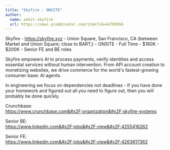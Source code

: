 ```yaml
---
title: "Skyfire : ONSITE"
author:
  name: ankit-skyfire
  url: https://news.ycombinator.com/item?id=44769956
---
```

Skyfire - <a href="https:&#x2F;&#x2F;skyfire.xyz" rel="nofollow">https:&#x2F;&#x2F;skyfire.xyz</a> - Union Square, San Francisco, CA (between Market and Union Square; close to BART;) - ONSITE - Full Time - $160K - $200K - Senior FE and BE roles

Skyfire empowers AI to process payments, verify identities and access essential services without human intervention. From API account creation to monetizing websites, we drive commerce for the world&#x27;s fastest-growing consumer base: AI agents.

In engineering we focus on dependencies not deadlines - If you have done your homework and figured out all you need to figure out, then you will probably be done quickly.

Crunchbase: <a href="https:&#x2F;&#x2F;www.crunchbase.com&#x2F;organization&#x2F;skyfire-systems" rel="nofollow">https:&#x2F;&#x2F;www.crunchbase.com&#x2F;organization&#x2F;skyfire-systems</a>

Senior BE: <a href="https:&#x2F;&#x2F;www.linkedin.com&#x2F;jobs&#x2F;view&#x2F;4255416262" rel="nofollow">https:&#x2F;&#x2F;www.linkedin.com&#x2F;jobs&#x2F;view&#x2F;4255416262</a>

Senior FE: <a href="https:&#x2F;&#x2F;www.linkedin.com&#x2F;jobs&#x2F;view&#x2F;4263617362" rel="nofollow">https:&#x2F;&#x2F;www.linkedin.com&#x2F;jobs&#x2F;view&#x2F;4263617362</a>
<JobApplication />
